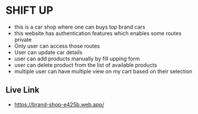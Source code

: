 # SHIFT UP
* this is a car shop where one can buys top brand cars
* this website has authentication features which enables some routes private
* Only user can access those routes
* User can update car details 
* user can add products manually by fill upping form
* user can delete product from the list of available products
* multiple user can have multiple view on my cart based on their selection

## Live Link
* https://brand-shop-e425b.web.app/
